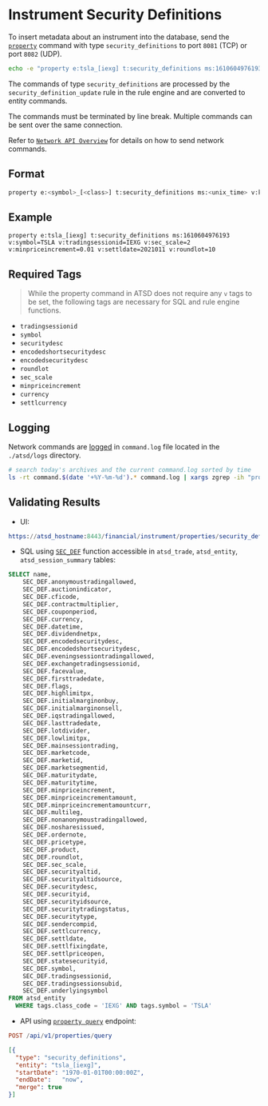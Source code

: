 # Instrument Security Definitions

To insert metadata about an instrument into the database, send the [`property`](../api/network/property.md) command with type `security_definitions` to port `8081` (TCP) or port `8082` (UDP).

```bash
echo -e "property e:tsla_[iexg] t:security_definitions ms:1610604976193 v:symbol=TSLA v:tradingsessionid=IEXG v:roundlot=10" | nc -q 0 atsd_hostname 8081
```

The commands of type `security_definitions` are processed by the `security_definition_update` rule in the rule engine and are converted to entity commands.

The commands must be terminated by line break. Multiple commands can be sent over the same connection.

Refer to [`Network API Overview`](../api/network/README.md) for details on how to send network commands.

## Format

```bash
property e:<symbol>_[<class>] t:security_definitions ms:<unix_time> v:key=value [ v:key=value]
```

## Example

```ls
property e:tsla_[iexg] t:security_definitions ms:1610604976193 v:symbol=TSLA v:tradingsessionid=IEXG v:sec_scale=2 v:minpriceincrement=0.01 v:settldate=2021011 v:roundlot=10
```

## Required Tags

> While the property command in ATSD does not require any `v` tags to be set, the following tags are necessary for SQL and rule engine functions.

* `tradingsessionid`
* `symbol`
* `securitydesc`
* `encodedshortsecuritydesc`
* `encodedsecuritydesc`
* `roundlot`
* `sec_scale`
* `minpriceincrement`
* `currency`
* `settlcurrency`

## Logging

Network commands are [logged](../administration/logging.md) in `command.log` file located in the `./atsd/logs` directory.

```sh
# search today's archives and the current command.log sorted by time
ls -rt command.$(date '+%Y-%m-%d').* command.log | xargs zgrep -ih "property .* t:security_definitions"
```

## Validating Results

* UI:

```elm
https://atsd_hostname:8443/financial/instrument/properties/security_definitions?entity=TSLA_[IEXG]
```

* SQL using [`SEC_DEF`](./sql.md#sec_def) function accessible in `atsd_trade`, `atsd_entity`, `atsd_session_summary` tables:

```sql
SELECT name,
    SEC_DEF.anonymoustradingallowed,
    SEC_DEF.auctionindicator,
    SEC_DEF.cficode,
    SEC_DEF.contractmultiplier,
    SEC_DEF.couponperiod,
    SEC_DEF.currency,
    SEC_DEF.datetime,
    SEC_DEF.dividendnetpx,
    SEC_DEF.encodedsecuritydesc,
    SEC_DEF.encodedshortsecuritydesc,
    SEC_DEF.eveningsessiontradingallowed,
    SEC_DEF.exchangetradingsessionid,
    SEC_DEF.facevalue,
    SEC_DEF.firsttradedate,
    SEC_DEF.flags,
    SEC_DEF.highlimitpx,
    SEC_DEF.initialmarginonbuy,
    SEC_DEF.initialmarginonsell,
    SEC_DEF.iqstradingallowed,
    SEC_DEF.lasttradedate,
    SEC_DEF.lotdivider,
    SEC_DEF.lowlimitpx,
    SEC_DEF.mainsessiontrading,
    SEC_DEF.marketcode,
    SEC_DEF.marketid,
    SEC_DEF.marketsegmentid,
    SEC_DEF.maturitydate,
    SEC_DEF.maturitytime,
    SEC_DEF.minpriceincrement,
    SEC_DEF.minpriceincrementamount,
    SEC_DEF.minpriceincrementamountcurr,
    SEC_DEF.multileg,
    SEC_DEF.nonanonymoustradingallowed,
    SEC_DEF.nosharesissued,
    SEC_DEF.ordernote,
    SEC_DEF.pricetype,
    SEC_DEF.product,
    SEC_DEF.roundlot,
    SEC_DEF.sec_scale,
    SEC_DEF.securityaltid,
    SEC_DEF.securityaltidsource,
    SEC_DEF.securitydesc,
    SEC_DEF.securityid,
    SEC_DEF.securityidsource,
    SEC_DEF.securitytradingstatus,
    SEC_DEF.securitytype,
    SEC_DEF.sendercompid,
    SEC_DEF.settlcurrency,
    SEC_DEF.settldate,
    SEC_DEF.settlfixingdate,
    SEC_DEF.settlpriceopen,
    SEC_DEF.statesecurityid,
    SEC_DEF.symbol,
    SEC_DEF.tradingsessionid,
    SEC_DEF.tradingsessionsubid,
    SEC_DEF.underlyingsymbol
FROM atsd_entity
  WHERE tags.class_code = 'IEXG' AND tags.symbol = 'TSLA'
```

* API using [`property query`](../api/data/properties/query.md) endpoint:

```elm
POST /api/v1/properties/query
```

```json
[{
  "type": "security_definitions",
  "entity": "tsla_[iexg]",
  "startDate": "1970-01-01T00:00:00Z",
  "endDate":   "now",
  "merge": true
}]
```